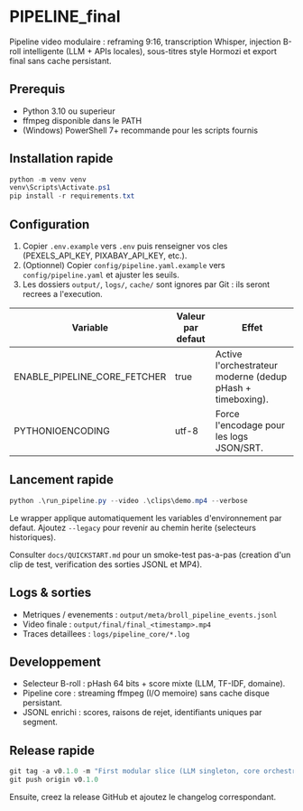 # PIPELINE_final

Pipeline video modulaire : reframing 9:16, transcription Whisper, injection B-roll intelligente (LLM + APIs locales), sous-titres style Hormozi et export final sans cache persistant.

## Prerequis
- Python 3.10 ou superieur
- ffmpeg disponible dans le PATH
- (Windows) PowerShell 7+ recommande pour les scripts fournis

## Installation rapide
```powershell
python -m venv venv
venv\Scripts\Activate.ps1
pip install -r requirements.txt
```

## Configuration
1. Copier `.env.example` vers `.env` puis renseigner vos cles (PEXELS_API_KEY, PIXABAY_API_KEY, etc.).
2. (Optionnel) Copier `config/pipeline.yaml.example` vers `config/pipeline.yaml` et ajuster les seuils.
3. Les dossiers `output/`, `logs/`, `cache/` sont ignores par Git : ils seront recrees a l'execution.

| Variable | Valeur par defaut | Effet |
| --- | --- | --- |
| ENABLE_PIPELINE_CORE_FETCHER | true | Active l'orchestrateur moderne (dedup pHash + timeboxing). |
| PYTHONIOENCODING | utf-8 | Force l'encodage pour les logs JSON/SRT. |

## Lancement rapide
```powershell
python .\run_pipeline.py --video .\clips\demo.mp4 --verbose
```

Le wrapper applique automatiquement les variables d'environnement par defaut. Ajoutez `--legacy` pour revenir au chemin herite (selecteurs historiques).

Consulter `docs/QUICKSTART.md` pour un smoke-test pas-a-pas (creation d'un clip de test, verification des sorties JSONL et MP4).

## Logs & sorties
- Metriques / evenements : `output/meta/broll_pipeline_events.jsonl`
- Video finale : `output/final/final_<timestamp>.mp4`
- Traces detaillees : `logs/pipeline_core/*.log`

## Developpement
- Selecteur B-roll : pHash 64 bits + score mixte (LLM, TF-IDF, domaine).
- Pipeline core : streaming ffmpeg (I/O memoire) sans cache disque persistant.
- JSONL enrichi : scores, raisons de rejet, identifiants uniques par segment.

## Release rapide
```powershell
git tag -a v0.1.0 -m "First modular slice (LLM singleton, core orchestrator, no-cache)"
git push origin v0.1.0
```
Ensuite, creez la release GitHub et ajoutez le changelog correspondant.